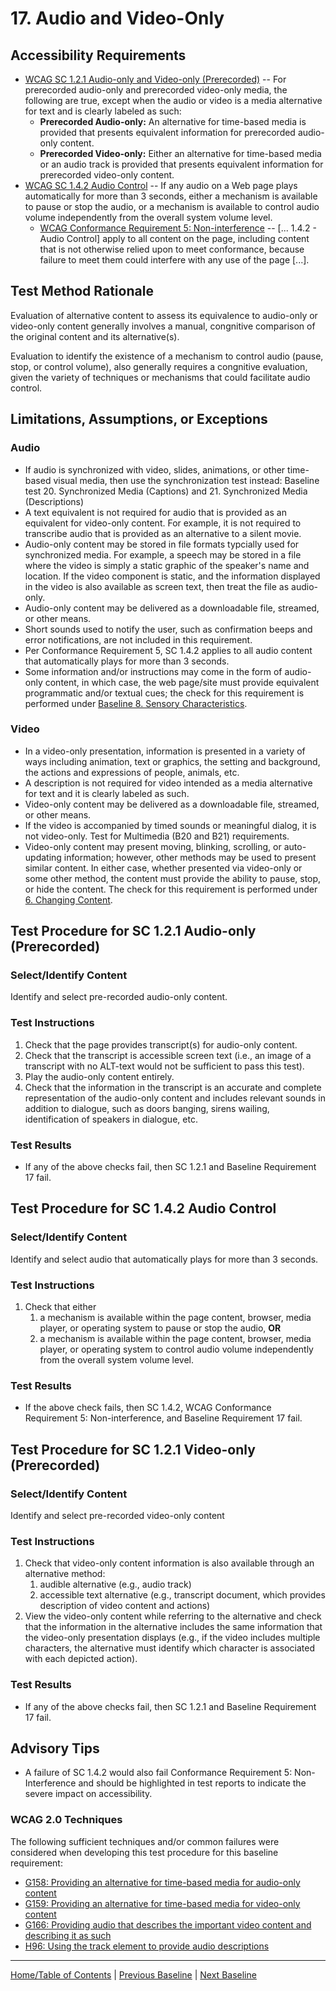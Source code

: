 # 17. Audio and Video-Only
## Accessibility Requirements
*	[WCAG SC 1.2.1 Audio-only and Video-only (Prerecorded)](https://www.w3.org/TR/UNDERSTANDING-WCAG20/media-equiv-av-only-alt.html) -- For prerecorded audio-only and prerecorded video-only media, the following are true, except when the audio or video is a media alternative for text and is clearly labeled as such:
    * **Prerecorded Audio-only:** An alternative for time-based media is provided that presents equivalent information for prerecorded audio-only content.
    * **Prerecorded Video-only:** Either an alternative for time-based media or an audio track is provided that presents equivalent information for prerecorded video-only content.
* [WCAG SC 1.4.2 Audio Control](https://www.w3.org/TR/UNDERSTANDING-WCAG20/visual-audio-contrast-dis-audio.html) --  If any audio on a Web page plays automatically for more than 3 seconds, either a mechanism is available to pause or stop the audio, or a mechanism is available to control audio volume independently from the overall system volume level.
   * [WCAG Conformance Requirement 5: Non-interference](https://www.w3.org/TR/UNDERSTANDING-WCAG20/visual-audio-contrast-dis-audio.html) -- [... 1.4.2 - Audio Control] apply to all content on the page, including content that is not otherwise relied upon to meet conformance, because failure to meet them could interfere with any use of the page [...].

## Test Method Rationale
Evaluation of alternative content to assess its equivalence to audio-only or video-only content generally involves a manual, congnitive comparison of the original content and its alternative(s). 

Evaluation to identify the existence of a mechanism to control audio (pause, stop, or control volume), also generally requires a congnitive evaluation, given the variety of techniques or mechanisms that could facilitate audio control.

## Limitations, Assumptions, or Exceptions
### Audio
* If audio is synchronized with video, slides, animations, or other time-based visual media, then use the synchronization test instead: Baseline test 20. Synchronized Media (Captions) and 21. Synchronized Media (Descriptions)
* A text equivalent is not required for audio that is provided as an equivalent for video-only content. For example, it is not required to transcribe audio that is provided as an alternative to a silent movie.
* Audio-only content may be stored in file formats typcially used for synchronized media. For example, a speech may be stored in a file where the video is simply a static graphic of the speaker's name and location. If the video component is static, and the information displayed in the video is also available as screen text, then treat the file as audio-only.
* Audio-only content may be delivered as a downloadable file, streamed, or other means.
* Short sounds used to notify the user, such as confirmation beeps and error notifications, are not included in this requirement.
* Per Conformance Requirement 5, SC 1.4.2 applies to all audio content that automatically plays for more than 3 seconds. 
* Some information and/or instructions may come in the form of audio-only content, in which case, the web page/site must provide equivalent programmatic and/or textual cues; the check for this requirement is performed under [Baseline 8. Sensory Characteristics](08Sensory.md).

### Video
* In a video-only presentation, information is presented in a variety of ways including animation, text or graphics, the setting and background, the actions and expressions of people, animals, etc.
* A description is not required for video intended as a media alternative for text and it is clearly labeled as such. 
* Video-only content may be delivered as a downloadable file, streamed, or other means.
* If the video is accompanied by timed sounds or meaningful dialog, it is not video-only. Test for Multimedia (B20 and B21) requirements.
* Video-only content may present moving, blinking, scrolling, or auto-updating information; however, other methods may be used to present similar content. In either case, whether presented via video-only or some other method, the content must provide the ability to pause, stop, or hide the content. The check for this requirement is performed under [6. Changing Content](06Changing.md).

## Test Procedure for SC 1.2.1 Audio-only (Prerecorded)
### Select/Identify Content
Identify and select pre-recorded audio-only content. 

### Test Instructions
1. Check that the page provides transcript(s) for audio-only content.
1. Check that the transcript is accessible screen text (i.e., an image of a transcript with no ALT-text would not be sufficient to pass this test).
1. Play the audio-only content entirely.
1. Check that the information in the transcript is an accurate and complete representation of the audio-only content and includes relevant sounds in addition to dialogue, such as doors banging, sirens wailing, identification of speakers in dialogue, etc.

### Test Results
* If any of the above checks fail, then SC 1.2.1 and Baseline Requirement 17 fail.

## Test Procedure for SC 1.4.2 Audio Control
### Select/Identify Content
Identify and select audio that automatically plays for more than 3 seconds.

### Test Instructions
1. Check that either 
    1. a mechanism is available within the page content, browser, media player, or operating system to pause or stop the audio, **OR**
    1. a mechanism is available within the page content, browser, media player, or operating system to control audio volume independently from the overall system volume level.

### Test Results
* If the above check fails, then SC 1.4.2, WCAG Conformance Requirement 5: Non-interference, and Baseline Requirement 17 fail.

## Test Procedure for SC 1.2.1 Video-only (Prerecorded)
### Select/Identify Content
Identify and select pre-recorded video-only content

### Test Instructions
1. Check that video-only content information is also available through an alternative method:
    1. audible alternative (e.g., audio track)
    1. accessible text alternative (e.g., transcript document, which provides description of video content and actions)
1. View the video-only content while referring to the alternative and check that the information in the alternative includes the same information that the video-only presentation displays (e.g., if the video includes multiple characters, the alternative must identify which character is associated with each depicted action).

### Test Results
* If any of the above checks fail, then SC 1.2.1 and Baseline Requirement 17 fail.

## Advisory Tips
* A failure of SC 1.4.2 would also fail Conformance Requirement 5: Non-Interference and should be highlighted in test reports to indicate the severe impact on accessibility.

### WCAG 2.0 Techniques
The following sufficient techniques and/or common failures were considered when developing this test procedure for this baseline requirement:
* [G158: Providing an alternative for time-based media for audio-only content](https://www.w3.org/TR/WCAG20-TECHS/G158.html)
* [G159: Providing an alternative for time-based media for video-only content](https://www.w3.org/TR/WCAG20-TECHS/G159.html)
* [G166: Providing audio that describes the important video content and describing it as such](https://www.w3.org/TR/WCAG20-TECHS/G166.html)
* [H96: Using the track element to provide audio descriptions](https://www.w3.org/TR/WCAG20-TECHS/H96.html)

----------------------------------------
[Home/Table of Contents](index.md) | [Previous Baseline](16Language.md) | [Next Baseline](18SyncMedia.md)
